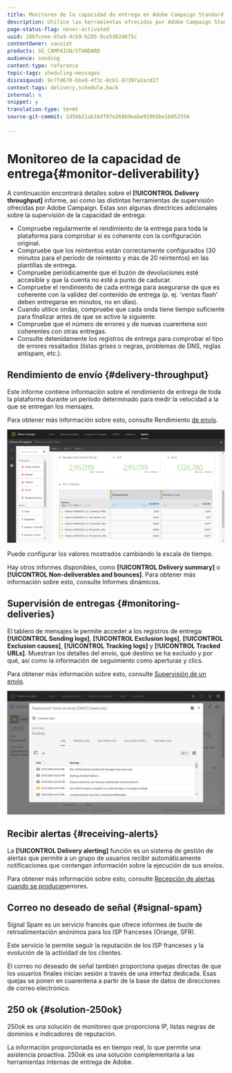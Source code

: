 ```yaml
---
title: Monitoreo de la capacidad de entrega en Adobe Campaign Standard
description: Utilice las herramientas ofrecidas por Adobe Campaign Standard para supervisar la capacidad de entrega de su plataforma.
page-status-flag: never-activated
uuid: 286fceee-65a9-4cb9-b205-9ce5d024675c
contentOwner: sauviat
products: SG_CAMPAIGN/STANDARD
audience: sending
content-type: reference
topic-tags: sheduling-messages
discoiquuid: 9c7fd670-bba9-4f3c-8cb1-87397a1acd27
context-tags: delivery,schedule,back
internal: n
snippet: y
translation-type: tm+mt
source-git-commit: 1d5bb21ab16df87e268b9eabe92965be1b052556

---
```



# Monitoreo de la capacidad de entrega{#monitor-deliverability}

A continuación encontrará detalles sobre el **[!UICONTROL Delivery throughput]** informe, así como las distintas herramientas de supervisión ofrecidas por Adobe Campaign. Estas son algunas directrices adicionales sobre la supervisión de la capacidad de entrega:
* Compruebe regularmente el rendimiento de la entrega para toda la plataforma para comprobar si es coherente con la configuración original.
* Compruebe que los reintentos están correctamente configurados (30 minutos para el período de reintento y más de 20 reintentos) en las plantillas de entrega.
* Compruebe periódicamente que el buzón de devoluciones esté accesible y que la cuenta no esté a punto de caducar.
* Compruebe el rendimiento de cada entrega para asegurarse de que es coherente con la validez del contenido de entrega (p. ej. 'ventas flash' deben entregarse en minutos, no en días).
* Cuando utilice ondas, compruebe que cada onda tiene tiempo suficiente para finalizar antes de que se active la siguiente.
* Compruebe que el número de errores y de nuevas cuarentena son coherentes con otras entregas.
* Consulte detenidamente los registros de entrega para comprobar el tipo de errores resaltados (listas grises o negras, problemas de DNS, reglas antispam, etc.).

## Rendimiento de envío {#delivery-throughput}

Este informe contiene información sobre el rendimiento de entrega de toda la plataforma durante un período determinado para medir la velocidad a la que se entregan los mensajes.

Para obtener más información sobre esto, consulte Rendimiento [de envío](../../reporting/using/delivery-throughput.md).

![](assets/delivery_reports_1.png)

Puede configurar los valores mostrados cambiando la escala de tiempo.

Hay otros informes disponibles, como **[!UICONTROL Delivery summary]** o **[!UICONTROL Non-deliverables and bounces]**. Para obtener más información sobre esto, consulte Informes [](../../reporting/using/about-dynamic-reports.md)dinámicos.

## Supervisión de entregas {#monitoring-deliveries}

El tablero de mensajes le permite acceder a los registros de entrega: **[!UICONTROL Sending logs]**, **[!UICONTROL Exclusion logs]**, **[!UICONTROL Exclusion causes]**, **[!UICONTROL Tracking logs]** y **[!UICONTROL Tracked URLs]**. Muestran los detalles del envío, qué destino se ha excluido y por qué, así como la información de seguimiento como aperturas y clics.

Para obtener más información sobre esto, consulte [Supervisión de un envío](../../sending/using/monitoring-a-delivery.md).

![](assets/sending_delivery1.png)

## Recibir alertas {#receiving-alerts}

La **[!UICONTROL Delivery alerting]** función es un sistema de gestión de alertas que permite a un grupo de usuarios recibir automáticamente notificaciones que contengan información sobre la ejecución de sus envíos.

Para obtener más información sobre esto, consulte [Recepción de alertas cuando se producen](../../sending/using/receiving-alerts-when-failures-happen.md)errores.

## Correo no deseado de señal {#signal-spam}

Signal Spam es un servicio francés que ofrece informes de bucle de retroalimentación anónimos para los ISP franceses (Orange, SFR).

Este servicio le permite seguir la reputación de los ISP franceses y la evolución de la actividad de los clientes.

El correo no deseado de señal también proporciona quejas directas de que los usuarios finales inician sesión a través de una interfaz dedicada. Esas quejas se ponen en cuarentena a partir de la base de datos de direcciones de correo electrónico.

## 250 ok {#solution-250ok}

250ok es una solución de monitoreo que proporciona IP, listas negras de dominios e indicadores de reputación.

La información proporcionada es en tiempo real, lo que permite una asistencia proactiva. 250ok es una solución complementaria a las herramientas internas de entrega de Adobe.
